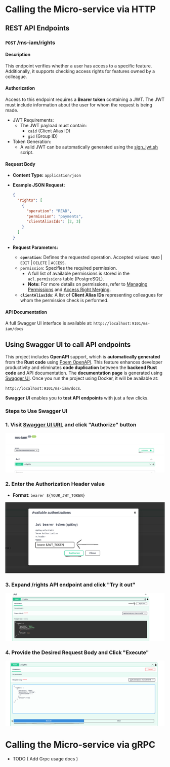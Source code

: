 # Calling the Micro-service via HTTP

## REST API Endpoints

### `POST` /ms-iam/rights

#### Description

This endpoint verifies whether a user has access to a specific feature. Additionally, it supports checking access rights for features owned by a colleague.

#### Authorization

Access to this endpoint requires a **Bearer token** containing a JWT. The JWT must include information about the user for whom the request is being made.

- JWT Requirements:
  - The JWT payload must contain:
    - `caid` (Client Alias ID)
    - `gid` (Group ID)
- Token Generation:
  - A valid JWT can be automatically generated using the [sign_jwt.sh](./cli-usage.md) script.

#### Request Body

- **Content Type:** `application/json`

- **Example JSON Request:**

  ```json
  {
    "rights": [
      {
        "operation": "READ",
        "permission": "payments",
        "clientAliasIds": [2, 3]
      }
    ]
  }
  ```

- **Request Parameters:**

  - **`operation`**: Defines the requested operation. Accepted values: `READ` | `EDIT` | `DELETE` | `ACCESS`.
  - `permission`: Specifies the required permission.
    - A full list of available permissions is stored in the `acl.permissions` table (PostgreSQL).
    - **Note:** For more details on permissions, refer to [Managing Permissions](./managing-permissions.md) and [Access Right Merging](./access-right-merging.md).
  - **`clientAliasIds`**: A list of **Client Alias IDs** representing colleagues for whom the permission check is performed.

#### API Documentation

A full Swagger UI interface is available at: `http://localhost:9101/ms-iam/docs`



## Using Swagger UI to call API endpoints

This project includes **OpenAPI** support, which is **automatically generated** from the **Rust code** using [Poem OpenAPI](https://github.com/poem-web/poem/blob/master/poem-openapi/README.md). This feature enhances developer productivity and eliminates **code duplication** between the **backend Rust code** and API documentation. The **documentation page** is generated using [Swagger UI](https://swagger.io/tools/swagger-ui/). Once you run the project using Docker, it will be available at:

`http://localhost:9101/ms-iam/docs`.

**Swagger UI** enables you to **test API endpoints** with just a few clicks.



### Steps to Use Swagger UI

### 1. Visit [Swagger UI URL](http://localhost:9101/ms-iam/docs) and click  **"Authorize"** button

![swagger_ui_authorize_button](./images/swagger_authorize_button.png)



### 2. Enter the Authorization Header value

- **Format**: `bearer ${YOUR_JWT_TOKEN}`

![swagger_authorize_credentials](./images/swagger_authorize.png)

### 3. Expand **/rights** API endpoint and click  **"Try it out"**

![swagger_send_request_button](./images/swagger_send_request_button.png)

### 4. Provide the Desired Request Body and Click **"Execute"**

![swagger_send_request](./images/swagger_send_request.png)



# Calling the Micro-service via gRPC

- TODO ( Add Grpc usage docs )



